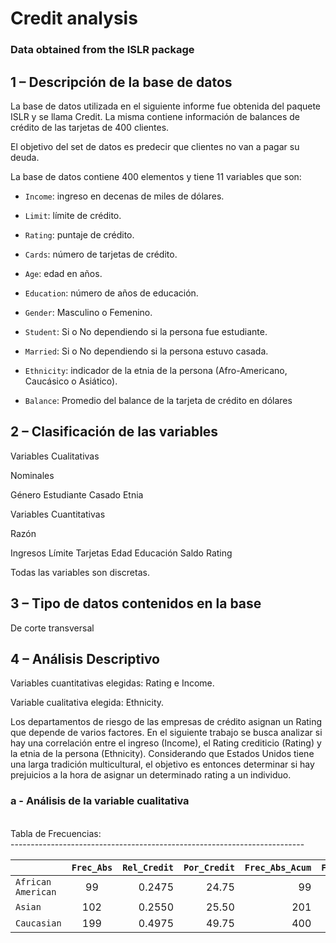 # Credit analysis 

### Data obtained from the ISLR package

## 1 – Descripción de la base de datos

La base de datos utilizada en el siguiente informe fue obtenida del paquete ISLR y se llama
Credit. 
La misma contiene información de balances de crédito de las tarjetas de 400 clientes. 

El objetivo del set de datos es predecir que clientes no van a pagar su deuda.

La base de datos contiene 400 elementos y tiene 11 variables que son:

* `Income`: ingreso en decenas de miles de dólares.

* `Limit`: límite de crédito.

* `Rating`: puntaje de crédito.

* `Cards`: número de tarjetas de crédito.

* `Age`: edad en años.

* `Education`: número de años de educación.

* `Gender`: Masculino o Femenino.

* `Student`: Si o No dependiendo si la persona fue estudiante.

* `Married`: Si o No dependiendo si la persona estuvo casada.

* `Ethnicity`: indicador de la etnia de la persona (Afro-Americano, Caucásico o Asiático).

* `Balance`: Promedio del balance de la tarjeta de crédito en dólares

## 2 – Clasificación de las variables

Variables Cualitativas

Nominales 

Género
Estudiante
Casado
Etnia

Variables Cuantitativas

Razón

Ingresos
Límite
Tarjetas
Edad
Educación
Saldo
Rating

Todas las variables son discretas.

## 3 – Tipo de datos contenidos en la base

De corte transversal 

## 4 – Análisis Descriptivo

Variables cuantitativas elegidas: Rating e Income.

Variable cualitativa elegida: Ethnicity.

Los departamentos de riesgo de las empresas de crédito asignan un Rating que depende de
varios factores. En el siguiente trabajo se busca analizar si hay una correlación entre el ingreso
(Income), el Rating crediticio (Rating) y la etnia de la persona (Ethnicity). Considerando que
Estados Unidos tiene una larga tradición multicultural, el objetivo es entonces determinar si
hay prejuicios a la hora de asignar un determinado rating a un individuo.

### a - Análisis de la variable cualitativa
<br />
Tabla de Frecuencias:  
  
<br />
-------------------------------------------------------------------------
<br />

|                   |  `Frec_Abs`  |  `Rel_Credit`  |  `Por_Credit`  |  `Frec_Abs_Acum`  |  `Frec_Rel_Acum`  |  `Frec_Por_Acum`  |
| ------------------|:------------:| --------------:| --------------:| -----------------:| -----------------:| -----------------:|
| `African American`|       99     |    0.2475      |    24.75       |        99         |      0.2475       |      24.75        |
| `Asian`           |      102     |    0.2550      |    25.50       |       201         |      0.5025       |      50.25        |
| `Caucasian`       |      199     |    0.4975      |    49.75       |       400         |      1.0000       |      100.00       |







